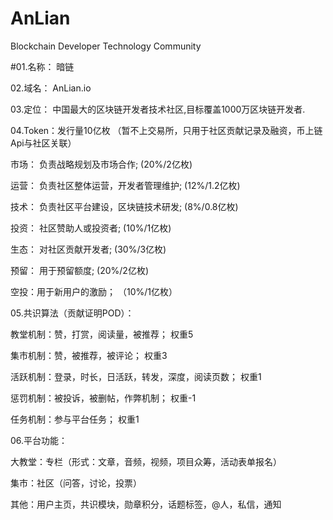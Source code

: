 # AnLian
Blockchain Developer Technology Community

#01.名称： 暗链

02.域名： AnLian.io

03.定位： 中国最大的区块链开发者技术社区,目标覆盖1000万区块链开发者.

04.Token：发行量10亿枚 （暂不上交易所，只用于社区贡献记录及融资，币上链Api与社区关联）

市场： 负责战略规划及市场合作; (20%/2亿枚)

运营： 负责社区整体运营，开发者管理维护; (12%/1.2亿枚)

技术： 负责社区平台建设，区块链技术研发; (8%/0.8亿枚)

投资： 社区赞助人或投资者; (10%/1亿枚)

生态： 对社区贡献开发者; (30%/3亿枚) 

预留： 用于预留额度; (20%/2亿枚)

空投：用于新用户的激励； （10%/1亿枚）

05.共识算法（贡献证明POD）：

教堂机制：赞，打赏，阅读量，被推荐； 权重5	

集市机制：赞，被推荐，被评论；	权重3	

活跃机制：登录，时长，日活跃，转发，深度，阅读页数； 权重1	

惩罚机制：被投诉，被删帖，作弊机制； 权重-1	

任务机制：参与平台任务； 权重1	

06.平台功能：

大教堂：专栏（形式：文章，音频，视频，项目众筹，活动表单报名）	

集市：社区（问答，讨论，投票）		

其他：用户主页，共识模块，勋章积分，话题标签，@人，私信，通知		
